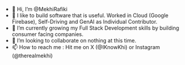 - 👋 Hi, I’m @MekhiRafiki
- 👀 I like to build software that is useful. Worked in Cloud (Google Firebase), Self-Driving and GenAI as Individual Contributor.
- 🌱 I’m currently growing my Full Stack Development skills by building consumer facing companies.
- 💞️ I’m looking to collaborate on nothing at this time.
- 📫 How to reach me : Hit me on X (@IKnowKhi) or Instagram (@therealmekhi)
